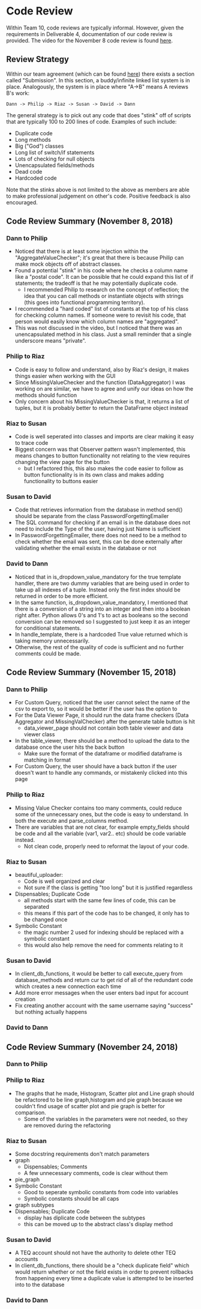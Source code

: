 # Code Review

Within Team 10, code reviews are typically informal. However, given the requirements in Deliverable 4, documentation of our code review is provided. The video for the November 8 code review is found [here](https://drive.google.com/file/d/1QWhTOe7yiAyrI3t_L7N8U35C5dqXjaRP/view).

## Review Strategy

Within our team agreement (which can be found [here](../deliverable_1)) there exists a section called "Submission". In this section, a buddy/infinite linked list system is in place. Analogously, the system is in place where "A->B" means A reviews B's work:

`Dann -> Philip -> Riaz -> Susan -> David -> Dann`

The general strategy is to pick out any code that does "stink" off of scripts that are typically 100 to 200 lines of code. Examples of such include:

* Duplicate code
* Long methods
* Big ("God") classes
* Long list of switch/if statements
* Lots of checking for null objects
* Unencapsulated fields/methods
* Dead code
* Hardcoded code

Note that the stinks above is not limited to the above as members are able to make professional judgement on other's code. Positive feedback is also encouraged.

## Code Review Summary (November 8, 2018)

### Dann to Philip
* Noticed that there is at least some injection within the "AggregateValueChecker"; it's great that there is because Philip can make mock objects off of abstract classes.
* Found a potential "stink" in his code where he checks a column name like a "postal code". It can be possible that he could expand this list of if statements; the tradeoff is that he may potentially duplicate code.
    * I recommended Philip to research on the concept of reflection; the idea that you can call methods or instantiate objects with strings (this goes into functional programming territory).
* I recommended a "hard coded" list of constants at the top of his class for checking column names. If someone were to revisit his code, that person would easily know which column names are "aggregated".
* This was not discussed in the video, but I noticed that there was an unencapsulated method in his class. Just a small reminder that a single underscore means "private".

### Philip to Riaz
* Code is easy to follow and understand, also by Riaz's design, it makes things easier when working with the GUI
* Since MissingValueChecker and the function (DataAggregator) I was working on are similar, we have to agree and unify our ideas on how the methods should function
* Only concern about his MissingValueChecker is that, it returns a list of tuples, but it is probably better to return the DataFrame object instead

### Riaz to Susan
* Code is well seperated into classes and imports are clear making it easy to trace code
* Biggest concern was that Observer pattern wasn't implemented, this means changes to button functionality not relating to the view requires changing the view page for the button
	* but I refactored this, this also makes the code easier to follow as button functionality is in its own class and makes adding functionality to buttons easier

### Susan to David
* Code that retrieves information from the database in method send() should be separate from the class PasswordForgettingEmailer
* The SQL command for checking if an email is in the database does not need to include the Type of the user, having just Name is sufficient
* In PasswordForgettingEmailer, there does not need to be a method to check whether the email was sent, this can be done externally after validating whether the email exists in the database or not

### David to Dann
* Noticed that in is_dropdown_value_mandatory for the true template handler, there are two dummy variables that are being used in order to take up all indexes of a tuple. Instead only the first index should be returned in order to be more efficient.
* In the same function, is_dropdown_value_mandatory, I mentioned that there is a conversion of a string into an integer and then into a boolean right after. Python allows 0's and 1's to act as booleans so the second conversion can be removed so I suggested to just keep it as an integer for conditional statements.
* In handle_template, there is a hardcoded True value returned which is taking memory unnecessarily.
* Otherwise, the rest of the quality of code is sufficient and no further comments could be made.

## Code Review Summary (November 15, 2018)

### Dann to Philip
* For Custom Query, noticed that the user cannot select the name of the csv to export to, so it would be better if the user has the option to
* For the Data Viewer Page, it should run the data frame checkers (Data Aggregator and MissingValChecker) after the generate table button is hit
    * data_viewer_page should not contain both table viewer and data viewer class
* In the table_viewer, there should be a method to upload the data to the database once the user hits the back button
    * Make sure the format of the dataframe or modified dataframe is matching  in format
* For Custom Query, the user should have a back button if the user doesn't want to handle any commands, or mistakenly clicked into this page

### Philip to Riaz
* Missing Value Checker contains too many comments, could reduce some of the unnecessary ones, but the code is easy to understand. In both the execute and  parse_columns method.
* There are variables that are not clear, for example empty_fields should be code and all the variable (var1, var2.. etc) should be code variable instead.
    * Not clean code, properly need to reformat the layout of your code.
### Riaz to Susan
* beautiful_uploader:
    * Code is well organized and clear
    * Not sure if the class is getting "too long" but it is justified regardless
* Dispensables; Duplicate Code
    * all methods start with the same few lines of code, this can be separated
    * this means if this part of the code has to be changed, it only has to be changed once
* Symbolic Constant
    * the magic number 2 used for indexing should be replaced with a symbolic constant
    * this would also help remove the need for comments relating to it

### Susan to David
* In client_db_functions, it would be better to call execute_query from database_methods and return cur to get rid of all of the redundant code which creates a new connection each time
* Add more error messages when the user enters bad input for account creation
* Fix creating another account with the same username saying "success" but nothing actually happens

### David to Dann

## Code Review Summary (November 24, 2018)

### Dann to Philip

### Philip to Riaz
* The graphs that he made, Histogram, Scatter plot and Line graph should be refactored to be line graph,histogram and pie graph because we couldn't find usage of scatter plot and pie graph is better for comparison.
    * Some of the variables in the parameters were not needed, so they are removed during the refactoring
### Riaz to Susan
* Some docstring requirements don't match parameters
* graph
    * Dispensables; Comments
    * A few unnecessary comments, code is clear without them
* pie_graph
* Symbolic Constant
    * Good to seperate symbolic constants from code into variables
    * Symbolic constants should be all caps
* graph subtypes
* Dispensables; Duplicate Code
    * display has diplicate code between the subtypes
    * this can be moved up to the abstract class's display method

### Susan to David
* A TEQ account should not have the authority to delete other TEQ accounts
* In client_db_functions, there should be a "check duplicate field" which would return whether or not the field exists in order to prevent rollbacks from happening every time a duplicate value is attempted to be inserted into to the database

### David to Dann
